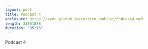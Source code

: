 ```yaml
---
layout: post
title: Podcast 4
enclosure: https://xymu.github.io/cortico-podcast/Podcast4.mp3
length: 33861888
duration: "35:16"
---
```

Podcast 4

